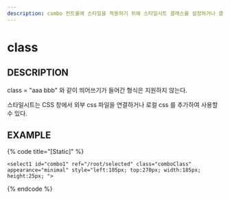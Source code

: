```yaml
---
description: combo 컨트롤에 스타일을 적용하기 위해 스타일시트 클래스를 설정하거나 클래스 아이디를 설정한다.
---
```


# class

## DESCRIPTION

class = "aaa bbb" 와 같이 띄어쓰기가 들어간 형식은 지원하지 않는다.

스타일시트는 CSS 창에서 외부 css 파일을 연결하거나 로컬 css 를 추가하여 사용할 수 있다.

## EXAMPLE

{% code title="\[Static\]" %}
```markup
<select1 id="combo1" ref="/root/selected" class="comboClass" 
appearance="minimal" style="left:105px; top:270px; width:185px; 
height:25px; ">
```
{% endcode %}

